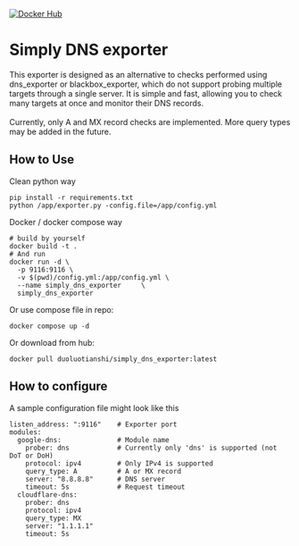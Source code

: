[![Docker Hub](https://img.shields.io/badge/Docker%20Hub-simply--dns--exporter-blue?logo=docker)](https://hub.docker.com/r/duoluotianshi/simply_dns_exporter)

# Simply DNS exporter
This exporter is designed as an alternative to checks performed using dns_exporter or blackbox_exporter, which do not support probing multiple targets through a single server. It is simple and fast, allowing you to check many targets at once and monitor their DNS records. </br>
</br>
Currently, only A and MX record checks are implemented. More query types may be added in the future.

## How to Use
Clean python way
```
pip install -r requirements.txt
python /app/exporter.py -config.file=/app/config.yml
```
Docker / docker compose way
```
# build by yourself
docker build -t .
# And run
docker run -d \
  -p 9116:9116 \
  -v $(pwd)/config.yml:/app/config.yml \
  --name simply_dns_exporter     \
  simply_dns_exporter
```
Or use compose file in repo:
```
docker compose up -d
```
Or download from hub:
```
docker pull duoluotianshi/simply_dns_exporter:latest
```
## How to configure
A sample configuration file might look like this
```
listen_address: ":9116"    # Exporter port
modules:
  google-dns:              # Module name
    prober: dns            # Currently only 'dns' is supported (not DoT or DoH)
    protocol: ipv4         # Only IPv4 is supported
    query_type: A          # A or MX record
    server: "8.8.8.8"      # DNS server
    timeout: 5s            # Request timeout
  cloudflare-dns:
    prober: dns
    protocol: ipv4
    query_type: MX
    server: "1.1.1.1"
    timeout: 5s
```
